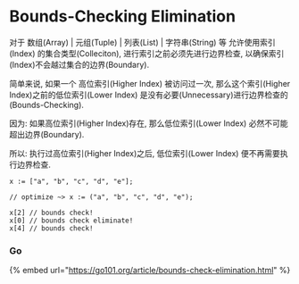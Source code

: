 # Bounds-Checking Elimination

对于 数组(Array) | 元组(Tuple) | 列表(List) | 字符串(String) 等 允许使用索引(Index) 的集合类型(Colleciton), 进行索引之前必须先进行边界检查, 以确保索引(Index)不会越过集合的边界(Boundary).&#x20;

简单来说, 如果一个  高位索引(Higher Index) 被访问过一次, 那么这个索引(Higher Index)之前的低位索引(Lower Index) 是没有必要(Unnecessary)进行边界检查的(Bounds-Checking).

因为: 如果高位索引(Higher Index)存在, 那么低位索引(Lower Index) 必然不可能超出边界(Boundary).&#x20;

所以: 执行过高位索引(Higher Index)之后, 低位索引(Lower Index) 便不再需要执行边界检查.

```
x := ["a", "b", "c", "d", "e"];

// optimize ~> x := ("a", "b", "c", "d", "e");

x[2] // bounds check!
x[0] // bounds check eliminate!
x[4] // bounds check!
```

### Go

{% embed url="https://go101.org/article/bounds-check-elimination.html" %}
